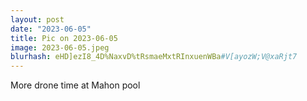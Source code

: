 ```yaml
---
layout: post
date: "2023-06-05"
title: Pic on 2023-06-05
image: 2023-06-05.jpeg
blurhash: eHD]ezI8_4D%NaxvD%tRsmaeMxtRInxuenWBa#V[ayozW;V@xaRjt7
---
```


More drone time at Mahon pool
